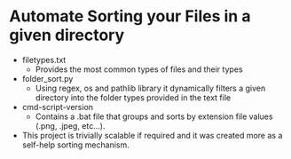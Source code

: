 # Automate Sorting your Files in a given directory
 - filetypes.txt
    - Provides the most common types of files and their types
 -  folder_sort.py
    - Using regex, os and pathlib library it dynamically filters a given directory into the folder types provided in the text file
 - cmd-script-version
    - Contains a .bat file that groups and sorts by extension file values (.png, .jpeg, etc...).
 - This project is trivially scalable if required and it was created more as a self-help sorting mechanism.
